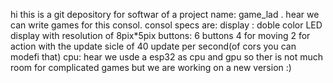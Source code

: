 hi this is a git depository for softwar of a project name: game_lad . hear we can write games for this consol.
consol specs are:
display : doble color LED display with resolution of 8pix*5pix
buttons: 6 buttons 4 for moving 2 for action with the update sicle of 40 update per second(of cors you can modefi that)
cpu: hear we usde a esp32 as cpu and gpu so ther is not much room for complicated games but we are working on a new version :)
